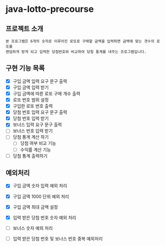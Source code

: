 # java-lotto-precourse

## 프로젝트 소개
    본 프로그램은 6개의 숫자로 이루어진 로또로 구매할 금액을 입력하면 금액에 맞는 갯수의 로또를 
    랜덤하게 받게 되고 입력한 당첨번호와 비교하여 당첨 통계를 내주는 프로그램입니다. 


## 구현 기능 목록
- [X] 구입 금액 입력 요구 문구 출력
- [X] 구입 금액 입력 받기
- [X] 구입 금액에 따른 로또 구매 개수 출력
- [X] 로또 번호 범위 설정
- [X] 구입한 로또 번호 출력
- [X] 당첨 번호 입력 요구 문구 출력
- [x] 당첨 번호 입력 받기
- [x] 보너스 입력 요구 문구 출력
- [ ] 보너스 번호 입력 받기
- [ ] 당첨 통계 계산 하기
    - [ ] 당첨 여부 비교 기능
    - [ ] 수익률 계산 기능
- [ ] 당첨 통계 출력하기

## 예외처리
- [X] 구입 금액 숫자 입력 예외 처리
- [X] 구입 금액 1000 단위 예외 처리
- [X] 구입 금액 최대 금액 설정
- [X] 입력 받은 당첨 번호 숫자 예외 처리
- [ ] 보너스 숫자 예외 처리
- [ ] 입력 받은 당첨 번호 및 보너스 번호 중복 예외처리

